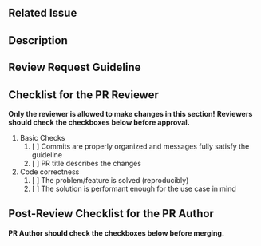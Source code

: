 <!--
Thanks for sending a pull request!  Here are some tips for you:
  1. If this is your first time, please read our contributor guidelines: https://github.com/delta-io/delta/blob/master/CONTRIBUTING.md
  2. If the PR is unfinished, add '[WIP]' in your PR title, e.g., '[WIP] Your PR title ...'.
  3. Be sure to keep the PR description updated to reflect all changes.
  4. Please write your PR title to summarize what this PR proposes.
  5. If possible, provide a concise example to reproduce the issue for a faster review.
  6. If applicable, include corresponding issue number in the PR title and link it in the body.
-->
## Related Issue

<!-- Link related issue
For instance,
  [#ISSUE NUMBER] Your PR title
-->

## Description

<!-- Describe what this PR changes. For instance,
  1. Describe the change.
  2. Describe why we need the change.
-->

## Review Request Guideline

## Checklist for the PR Reviewer
**Only the reviewer is allowed to make changes in this section!**
**Reviewers should check the checkboxes below before approval.**

1. Basic Checks
    1. [ ] Commits are properly organized and messages fully satisfy the guideline
    1. [ ] PR title describes the changes
1. Code correctness
    1. [ ] The problem/feature is solved (reproducibly)
    1. [ ] The solution is performant enough for the use case in mind

## Post-Review Checklist for the PR Author

**PR Author should check the checkboxes below before merging.**

<!--
If this PR resolves an issue be sure to include "Resolves #XXX" to correctly link and close the issue upon merging.
-->
